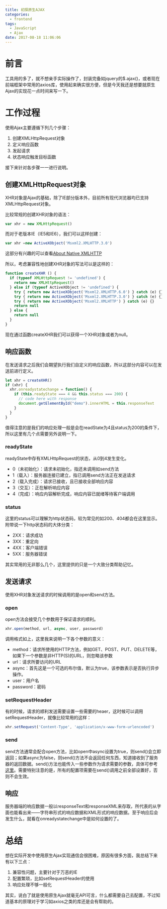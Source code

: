 ```yaml
---
title: 初探原生AJAX
categories:
  - frontend
tags:
  - JavaScript
  - Ajax
date: 2017-08-18 11:06:06
---
```


# 前言

工具用的多了，就不想亲手实际操作了，封装完备如jquery的$.ajax()，或者现在前端框架中常用的axios库，使用起来确实很方便，但是今天我还是想要就原生Ajax的实现花一点时间来写一下。

# 工作过程

使用Ajax主要遵循下列几个步骤：

1. 创建XMLHttpRequest对象
2. 定义响应函数
3. 发起请求
4. 状态响应触发目标函数

接下来针对各步骤一一进行说明。

<!-- more -->

## 创建XMLHttpRequest对象

XHR对象是Ajax的基础，除了IE部分版本外，目前所有现代浏览器均已支持XMLHttpRequest对象。

比较常规的创建XHR对象的语法：

```javascript
var xhr = new XMLHttpRequest()
```

而对于老版本IE（IE5和IE6），我们可以这样创建：

```javascript
var xhr =new ActiveXObject('Msxml2.XMLHTTP.3.0')
```

这部分有兴趣的可以查看[About Native XMLHTTP](https://msdn.microsoft.com/en-us/library/ms537505.aspx)

所以，考虑兼容性地创建XHR对象的写法可以是这样的：

```javascript
function createXHR () {
  if (typeof XMLHttpRequest != 'undefined') {
    return new XMLHttpRequest()
  } else if (typeof ActiveXObject != 'undefined') {
    try { return new ActiveXObject('Msxml2.XMLHTTP.6.0') } catch (e) {}
    try { return new ActiveXObject('Msxml2.XMLHTTP.3.0') } catch (e) {}
    try { return new ActiveXObject('Msxml2.XMLHTTP') } catch (e) {}
    return null
  } else {
    return null
  }
}
```

现在通过函数createXHR我们可以获得一个XHR对象或者为null。

## 响应函数

在发送请求之后我们会期望执行我们自定义的响应函数，所以这部分内容可以在发送前进行定义。

```javascript
let xhr = createXHR()
if (xhr) {
  xhr.onreadystatechange = function() {
    if (this.readyState === 4 && this.status === 200) {
      // code here with response
      document.getElementById("demo").innerHTML = this.responseText
    }
  }
}
```

值得注意的是我们的响应处理一般是会在readState为4且status为200的条件下，所以这里有几个点需要另外说明一下。

### readyState

readyState中存有XMLHttpRequest的状态，从0到4发生变化。

+ 0（未初始化）：请求未初始化，指还未调用如send方法
+ 1（载入）：服务器连接已建立，指已调用send方法正在发送请求
+ 2（载入完成）：请求已接收，且已接收全部响应内容
+ 3（交互）：正在解析响应内容
+ 4（完成）：响应内容解析完成，响应内容已就绪等待客户端调用

### status

这里的status可以理解为http状态码，较为常见的如200、404都会在这里显示。附带说一下http状态码的大体分类：

+ 2XX：请求成功
+ 3XX：重定向
+ 4XX：客户端错误
+ 5XX：服务器错误

其实常用的无非那么几个，这里提供的只是一个大致分类帮助记忆。

## 发送请求

使用XHR对象发送请求的时候调用的是open和send方法。

### open

open方法会接受几个参数用于保证请求的顺利。

```javascript
xhr.open(method, url, async, user, password)
```

调用格式如上，这里我来说明一下各个参数的意义：

+ method：请求所使用的HTTP方法，例如GET、POST、PUT、DELETE等，如果下一个参数是非HTTP(S)的URL，则忽略该参数
+ url：请求所要访问的URL
+ async：首先这是一个可选的布尔值，默认为true，该参数表示是否执行异步操作。
+ user：用户名
+ password：密码

### setRequestHeader

有的时候，请求的顺利发送需要设置一些需要的heaer，这时候可以调用setRequestHeader，就像比较常用的这样：

```javascript
xhr.setRequest('Content-Type', 'application/x-www-form-urlencoded')
```

### send

send方法通常会配合open方法，比如open中async设置为true，则send()会立即返回；如果async为false，则send()方法不会返回任何东西，知道接收到了服务器的返回数据。send()方法也能传入一些参数作为请求需要的参数，具体可参考[这里](https://developer.mozilla.org/zh-CN/docs/Web/API/XMLHttpRequest#send)。需要特别注意的是，所有的配置项需要在send()调用之前全部设置好，否则不会生效。


## 响应

服务器端的响应数据一般以responseText和responseXML来存取，所代表的从字面也能看出来——字符串形式的响应数据和XML形式的响应数据。至于响应后会发生什么，就看在onreadystatechange中是如何设置的了。


# 总结

想在实际开发中使用原生Ajax实现通信会很困难，原因有很多方面，我总结下来有以下三点：

1. 兼容性问题，主要针对于万恶的IE
2. 配置繁琐，比如setRequestHeader的使用
3. 响应处理不够一般化

其实，说白了就是使用原生Ajax就毫无API可言，什么都需要自己去配置，不过知道基本的原理对于学习如axios之类的库还是会有帮助的。
